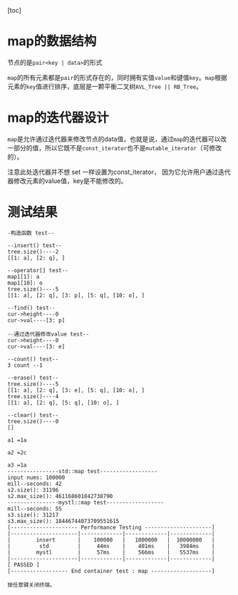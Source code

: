 [toc]

# map的数据结构

节点的是`pair<key | data>`的形式

`map`的所有元素都是`pair`的形式存在的，同时拥有实值`value`和键值`key`。`map`根据元素的`key`值进行排序，底层是一颗平衡二叉树`AVL_Tree || RB_Tree`。

# map的迭代器设计

`map`是允许通过迭代器来修改节点的data值，也就是说，通过`map`的迭代器可以改一部分的值，所以它既不是`const_iterator`也不是`mutable_iterator`（可修改的）。

注意此处迭代器并不想 set 一样设置为const_iterator， 因为它允许用户通过迭代器修改元素的value值，key是不能修改的。

# 测试结果

```shell
-构造函数 test--   

--insert() test--  
tree.size()----2   
[[1: a], [2: q], ] 

--operator[] test--
map1[1]: a
map1[10]: o
tree.size()----5
[[1: a], [2: q], [3: p], [5: q], [10: o], ]

--find() test--
cur->height----0
cur->val----[3: p]

--通过迭代器修改value test--
cur->height----0
cur->val----[3: e]

--count() test--
3 count --1

--erase() test--
tree.size()----5
[[1: a], [2: q], [3: e], [5: q], [10: o], ]
tree.size()----4
[[1: a], [2: q], [5: q], [10: o], ]

--clear() test--
tree.size()----0
[]

a1 =1a

a2 =2c

a3 =1a
----------------std::map test------------------
input nums: 100000
mill--seconds: 42
s2.size(): 31196
s2.max_size(): 461168601842738790
----------------mystl::map test------------------
mill--seconds: 55
s3.size(): 31217
s3.max_size(): 18446744073709551615
[--------------------- Performance Testing ---------------------]
|---------------------|-------------|-------------|-------------|
|        insert       |    100000   |   1000000   |  10000000   |
|         std         |     44ms    |    401ms    |   3984ms    |
|        mystl        |     57ms    |    566ms    |   5537ms    |
|---------------------|-------------|-------------|-------------|
[ PASSED ]
[------------------ End container test : map -------------------]

按任意键关闭终端。
```

